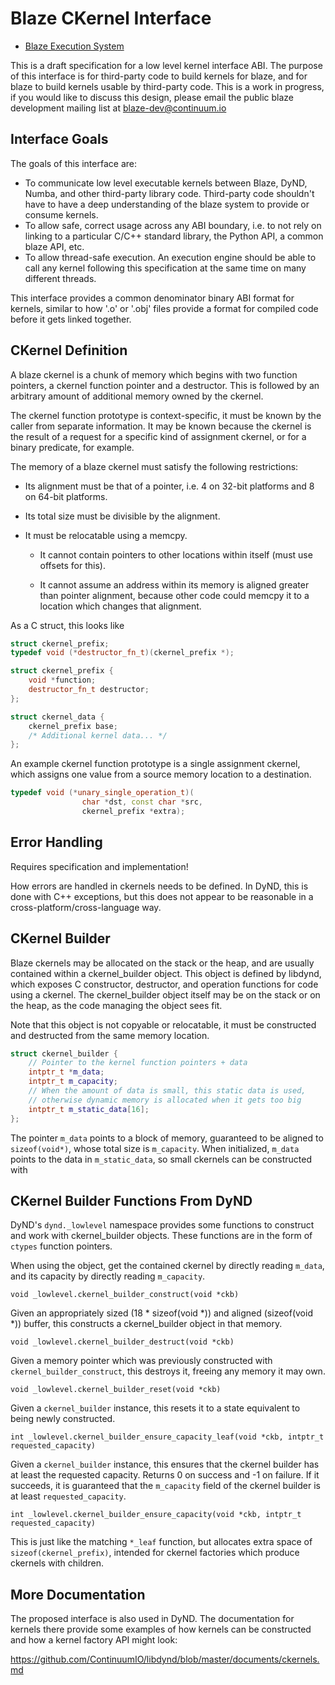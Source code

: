 Blaze CKernel Interface
=======================

 * [Blaze Execution System](blaze-execution.md)

This is a draft specification for a low level kernel
interface ABI. The purpose of this interface is for
third-party code to build kernels for blaze, and for
blaze to build kernels usable by third-party code.
This is a work in progress, if you would like to
discuss this design, please email the public blaze
development mailing list at blaze-dev@continuum.io

Interface Goals
---------------

The goals of this interface are:

 * To communicate low level executable kernels between
   Blaze, DyND, Numba, and other third-party library code.
   Third-party code shouldn't have to have a deep
   understanding of the blaze system to provide
   or consume kernels.
 * To allow safe, correct usage across any ABI boundary,
   i.e. to not rely on linking to a particular C/C++
   standard library, the Python API, a common blaze API, etc.
 * To allow thread-safe execution. An execution engine
   should be able to call any kernel following this
   specification at the same time on many different threads.

This interface provides a common denominator binary ABI
format for kernels, similar to how '.o' or '.obj' files
provide a format for compiled code before it gets linked
together.

CKernel Definition
------------------

A blaze ckernel is a chunk of memory which begins with
two function pointers, a ckernel function pointer and a
destructor. This is followed by an arbitrary amount of
additional memory owned by the ckernel.

The ckernel function prototype is context-specific,
it must be known by the caller from separate information.
It may be known because the ckernel is the result of
a request for a specific kind of assignment ckernel, or
for a binary predicate, for example.

The memory of a blaze ckernel must satisfy the following
restrictions:

 * Its alignment must be that of a pointer, i.e.
   4 on 32-bit platforms and 8 on 64-bit platforms.

 * Its total size must be divisible by the alignment.

 * It must be relocatable using a memcpy.

   - It cannot contain pointers to other
     locations within itself (must use offsets for this).

   - It cannot assume an address within its memory
     is aligned greater than pointer alignment, because
     other code could memcpy it to a location which
     changes that alignment.

As a C struct, this looks like

```cpp
struct ckernel_prefix;
typedef void (*destructor_fn_t)(ckernel_prefix *);

struct ckernel_prefix {
    void *function;
    destructor_fn_t destructor;
};

struct ckernel_data {
    ckernel_prefix base;
    /* Additional kernel data... */
};
```

An example ckernel function prototype is a single assignment ckernel,
which assigns one value from a source memory location
to a destination.

```cpp
typedef void (*unary_single_operation_t)(
                char *dst, const char *src,
                ckernel_prefix *extra);
```

Error Handling
--------------

Requires specification and implementation!

How errors are handled in ckernels needs to be defined. In DyND,
this is done with C++ exceptions, but this does not appear to be
reasonable in a cross-platform/cross-language way.

CKernel Builder
---------------

Blaze ckernels may be allocated on the stack or the heap,
and are usually contained within a ckernel_builder object.
This object is defined by libdynd, which exposes C constructor,
destructor, and operation functions for code using a ckernel.
The ckernel_builder object itself may be on the stack or on
the heap, as the code managing the object sees fit.

Note that this object is not copyable or relocatable, it must
be constructed and destructed from the same memory location.

```cpp
struct ckernel_builder {
    // Pointer to the kernel function pointers + data
    intptr_t *m_data;
    intptr_t m_capacity;
    // When the amount of data is small, this static data is used,
    // otherwise dynamic memory is allocated when it gets too big
    intptr_t m_static_data[16];
};
```

The pointer `m_data` points to a block of memory, guaranteed to
be aligned to `sizeof(void*)`, whose total size is `m_capacity`.
When initialized, `m_data` points to the data in `m_static_data`,
so small ckernels can be constructed with

CKernel Builder Functions From DyND
-----------------------------------

DyND's `dynd._lowlevel` namespace provides some functions to
construct and work with ckernel_builder objects. These functions
are in the form of `ctypes` function pointers.

When using the object, get the contained ckernel by directly
reading `m_data`, and its capacity by directly reading
`m_capacity`.

`void _lowlevel.ckernel_builder_construct(void *ckb)`

Given an appropriately sized (18 * sizeof(void *)) and
aligned (sizeof(void *)) buffer, this constructs a ckernel_builder
object in that memory.

`void _lowlevel.ckernel_builder_destruct(void *ckb)`

Given a memory pointer which was previously constructed with
`ckernel_builder_construct`, this destroys it, freeing any
memory it may own.

`void _lowlevel.ckernel_builder_reset(void *ckb)`

Given a `ckernel_builder` instance, this resets it to a state
equivalent to being newly constructed.

`int _lowlevel.ckernel_builder_ensure_capacity_leaf(void *ckb, intptr_t requested_capacity)`

Given a `ckernel_builder` instance, this ensures that the ckernel
builder has at least the requested capacity. Returns 0 on success and
-1 on failure. If it succeeds, it is guaranteed that the `m_capacity`
field of the ckernel builder is at least `requested_capacity`.

`int _lowlevel.ckernel_builder_ensure_capacity(void *ckb, intptr_t requested_capacity)`

This is just like the matching `*_leaf` function, but allocates extra
space of `sizeof(ckernel_prefix)`, intended for ckernel factories which
produce ckernels with children.

More Documentation
------------------

The proposed interface is also used in DyND.
The documentation for kernels there provide some
examples of how kernels can be constructed and how a kernel
factory API might look:

https://github.com/ContinuumIO/libdynd/blob/master/documents/ckernels.md
